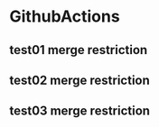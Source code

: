 # GithubActions
## test01 merge restriction
## test02 merge restriction
## test03 merge restriction
